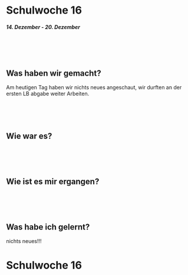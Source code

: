 # Schulwoche 16
##### 14. Dezember - 20. Dezember

<br>
<br>
<br>


## Was haben wir gemacht?

Am heutigen Tag haben wir nichts neues angeschaut, wir durften an der ersten LB abgabe weiter Arbeiten.


<br>
<br>
<br>

## Wie war es?


<br>
<br>
<br>

## Wie ist es mir ergangen?

<br>
<br>
<br>

## Was habe ich gelernt?

nichts neues!!!
# Schulwoche 16
